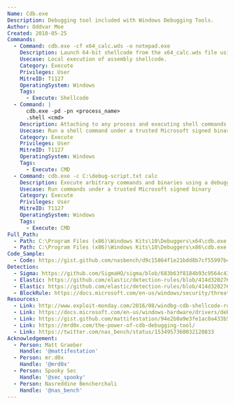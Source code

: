 ```yaml
---
Name: Cdb.exe
Description: Debugging tool included with Windows Debugging Tools.
Author: Oddvar Moe
Created: 2018-05-25
Commands:
  - Command: cdb.exe -cf x64_calc.wds -o notepad.exe
    Description: Launch 64-bit shellcode from the x64_calc.wds file using cdb.exe.
    Usecase: Local execution of assembly shellcode.
    Category: Execute
    Privileges: User
    MitreID: T1127
    OperatingSystem: Windows
    Tags:
      - Execute: Shellcode
  - Command: |
      cdb.exe -pd -pn <process_name>
      .shell <cmd>
    Description: Attaching to any process and executing shell commands.
    Usecase: Run a shell command under a trusted Microsoft signed binary
    Category: Execute
    Privileges: User
    MitreID: T1127
    OperatingSystem: Windows
    Tags:
      - Execute: CMD
  - Command: cdb.exe -c C:\debug-script.txt calc
    Description: Execute arbitrary commands and binaries using a debugging script (see Resources section for a sample file).
    Usecase: Run commands under a trusted Microsoft signed binary
    Category: Execute
    Privileges: User
    MitreID: T1127
    OperatingSystem: Windows
    Tags:
      - Execute: CMD
Full_Path:
  - Path: C:\Program Files (x86)\Windows Kits\10\Debuggers\x64\cdb.exe
  - Path: C:\Program Files (x86)\Windows Kits\10\Debuggers\x86\cdb.exe
Code_Sample:
  - Code: https://gist.github.com/nasbench/d9c15864f1e21bdd8b7cf55997b45f4b
Detection:
  - Sigma: https://github.com/SigmaHQ/sigma/blob/683b63f8184b93c9564c4310d10c571cbe367e1e/rules/windows/process_creation/proc_creation_win_lolbin_cdb.yml
  - Elastic: https://github.com/elastic/detection-rules/blob/414d32027632a49fb239abb8fbbb55d3fa8dd861/rules/windows/defense_evasion_unusual_process_network_connection.toml
  - Elastic: https://github.com/elastic/detection-rules/blob/414d32027632a49fb239abb8fbbb55d3fa8dd861/rules/windows/defense_evasion_network_connection_from_windows_binary.toml
  - BlockRule: https://docs.microsoft.com/en-us/windows/security/threat-protection/windows-defender-application-control/microsoft-recommended-block-rules
Resources:
  - Link: http://www.exploit-monday.com/2016/08/windbg-cdb-shellcode-runner.html
  - Link: https://docs.microsoft.com/en-us/windows-hardware/drivers/debugger/cdb-command-line-options
  - Link: https://gist.github.com/mattifestation/94e2b0a9e3fe1ac0a433b5c3e6bd0bda
  - Link: https://mrd0x.com/the-power-of-cdb-debugging-tool/
  - Link: https://twitter.com/nas_bench/status/1534957360032120833
Acknowledgement:
  - Person: Matt Graeber
    Handle: '@mattifestation'
  - Person: mr.d0x
    Handle: '@mrd0x'
  - Person: Spooky Sec
    Handle: '@sec_spooky'
  - Person: Nasreddine Bencherchali
    Handle: '@nas_bench'
---
```

